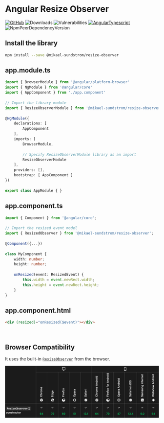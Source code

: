 # Angular Resize Observer
[![GitHub]][MIT]
![Downloads]
![Vulnerabilities]
[![AngularTypescript]](https://www.github.com/angular/angular)
![NpmPeerDependencyVersion]
<br>

## Install the library

```bash
npm install --save @mikael-sundstrom/resize-observer
```

## app.module.ts

```typescript
import { BrowserModule } from '@angular/platform-browser'
import { NgModule } from '@angular/core'
import { AppComponent } from './app.component'

// Import the library module
import { ResizeObserverModule } from '@mikael-sundstrom/resize-observer'

@NgModule({
	declarations: [
		AppComponent
	],
	imports: [
		BrowserModule,

		// Specify ResizeObserverModule library as an import
		ResizeObserverModule
	],
	providers: [],
	bootstrap: [ AppComponent ]
})

export class AppModule { }
```

## app.component.ts
```typescript
import { Component } from '@angular/core';

// Import the resized event model
import { ResizedObserver } from '@mikael-sundstrom/resize-observer';

@Component({...})

class MyComponent {
	width: number;
	height: number;

	onResized(event: ResizedEvent) {
		this.width = event.newRect.width;
		this.height = event.newRect.height;
	}
}
```

## app.component.html
```html
<div (resized)="onResized($event)"></div>
```
<br>
  
## Browser Compatibility

It uses the built-in [`ResizeObserver`](https://developer.mozilla.org/en-US/docs/Web/API/ResizeObserver) from the browser.

![browser-compatibility-resize-observer.png](https://raw.githubusercontent.com/Mikael-Sundstrom/angular-utils/master/src/assets/images/browser-compatibility-resize-observer.png)


<!-- Links -->
[GitHub]: https://img.shields.io/github/license/Mikael-Sundstrom/angular-utils
[MIT]: https://github.com/Mikael-Sundstrom/angular-utils/blob/master/LICENSE.md
[Vulnerabilities]: https://img.shields.io/snyk/vulnerabilities/github/Mikael-Sundstrom/angular-utils
[NpmPeerDependencyVersion]: https://img.shields.io/npm/dependency-version/@mikael-sundstrom/resize-observer/peer/@angular/core
[AngularTypescript]: https://img.shields.io/badge/angular-typescript-blue?logo=angular
[Downloads]: https://img.shields.io/npm/dt/@mikael-sundstrom/resize-observer